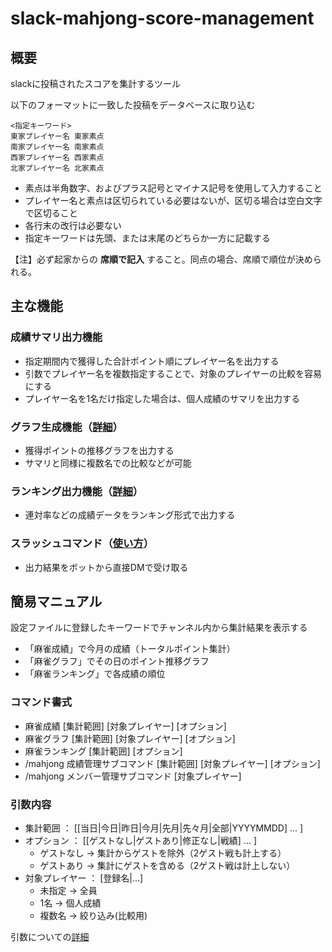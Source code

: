 # slack-mahjong-score-management

## 概要

slackに投稿されたスコアを集計するツール

以下のフォーマットに一致した投稿をデータベースに取り込む
```
<指定キーワード>
東家プレイヤー名 東家素点
南家プレイヤー名 南家素点
西家プレイヤー名 西家素点
北家プレイヤー名 北家素点
```
- 素点は半角数字、およびプラス記号とマイナス記号を使用して入力すること
- プレイヤー名と素点は区切られている必要はないが、区切る場合は空白文字で区切ること
- 各行末の改行は必要ない
- 指定キーワードは先頭、または末尾のどちらか一方に記載する

【注】必ず起家からの **席順で記入** すること。同点の場合、席順で順位が決められる。

## 主な機能

### 成績サマリ出力機能

- 指定期間内で獲得した合計ポイント順にプレイヤー名を出力する
- 引数でプレイヤー名を複数指定することで、対象のプレイヤーの比較を容易にする
- プレイヤー名を1名だけ指定した場合は、個人成績のサマリを出力する
  
### グラフ生成機能（[詳細](docs/functions/graph.md)）

- 獲得ポイントの推移グラフを出力する
- サマリと同様に複数名での比較などが可能

### ランキング出力機能（[詳細](docs/functions/ranking.md)）

- 連対率などの成績データをランキング形式で出力する

### スラッシュコマンド（[使い方](docs/functions/command.md)）

- 出力結果をボットから直接DMで受け取る

## 簡易マニュアル

設定ファイルに登録したキーワードでチャンネル内から集計結果を表示する

- 「麻雀成績」で今月の成績（トータルポイント集計）
- 「麻雀グラフ」でその日のポイント推移グラフ
- 「麻雀ランキング」で各成績の順位

### コマンド書式

- 麻雀成績 [集計範囲] [対象プレイヤー] [オプション]
- 麻雀グラフ [集計範囲] [対象プレイヤー] [オプション]
- 麻雀ランキング [集計範囲] [オプション]
- /mahjong 成績管理サブコマンド [集計範囲] [対象プレイヤー] [オプション]
- /mahjong メンバー管理サブコマンド [対象プレイヤー]

### 引数内容

- 集計範囲 ： [[当日|今日|昨日|今月|先月|先々月|全部|YYYYMMDD] ... ]
- オプション ： [[ゲストなし|ゲストあり|修正なし|戦績] ... ]
  - ゲストなし → 集計からゲストを除外（2ゲスト戦も計上する）
  - ゲストあり → 集計にゲストを含める（2ゲスト戦は計上しない）
- 対象プレイヤー ： [登録名|...]
  - 未指定 → 全員
  - 1名 → 個人成績
  - 複数名 → 絞り込み(比較用)

引数についての[詳細](docs/functions/argument_keyword.md)
